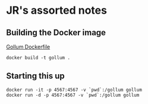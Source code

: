 # JR's assorted notes

## Building the Docker image
[Gollum Dockerfile](gollum-dockerfile)

```
docker build -t gollum .
```

## Starting this up
```
docker run -it -p 4567:4567 -v `pwd`:/gollum gollum
docker run -d -p 4567:4567 -v `pwd`:/gollum gollum

```
